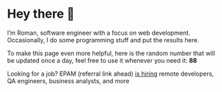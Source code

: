 # Hey there 👋

I’m Roman, software engineer with a focus on web development. Occasionally, I do
some programming stuff and put the results here.

To make this page even more helpful, here is the random number that will be
updated once a day, feel free to use it whenever you need it: **88**

Looking for a job? EPAM (referral link ahead) [is hiring](https://epa.ms/RomanGusev) remote developers,
QA engineers, business analysts, and more
